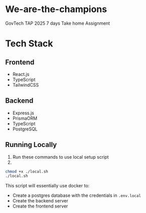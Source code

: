 # We-are-the-champions
GovTech TAP 2025 7 days Take home Assignment

# Tech Stack
## Frontend
- React.js
- TypeScript
- TailwindCSS

## Backend
- Express.js
- PrismaORM
- TypeScript
- PostgreSQL

## Running Locally
1. Run these commands to use local setup script
2. 
```sh
chmod +x ./local.sh
./local.sh
```
This script will essentially use docker to:
- Create a postgres database with the credentials in `.env.local`
- Create the backend server
- Create the frontend server